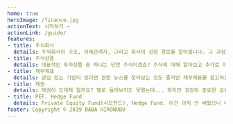 ```yaml
---
home: true
heroImage: /finance.jpg
actionText: 시작하기 →
actionLink: /guide/
features:
- title: 주식회사
  details: 주식회사의 구조, 이해관계자, 그리고 회사의 성장 경로를 알아봅니다. 그 과정에서 Angel Fund, VC, IPO에 대해 알아봅니다.
- title: 주식상품
  details: 대표적인 투자상품 중 하나는 단연 주식이겠죠? 주식에 대해 알아보고 추가로 파생상품인 선물, 옵션에 대해서도 알아봅니다.
- title: 재무제표
  details: 관심 있는 기업이 있다면 관련 뉴스를 찾아보는 것도 좋지만 재무제표를 참고하는 것도 좋습니다. 무작정 찾아보기 전에 재무제표가 뭔지 알아봅시다.
- title: 채권
  details: 채권이 도대체 뭘까요? 별로 들어보지도 못했는데... 하지만 굉장히 중요한 금융 요소입니다. 차근차근 공부해봅시다.
- title: PEF, Hedge Fund
  details: Private Equity Fund(사모펀드), Hedge Fund. 이건 아직 안 배웠으니 배운 후에 정리해보자.
footer: Copyright © 2019 BABA HIRONOBU
---
```

